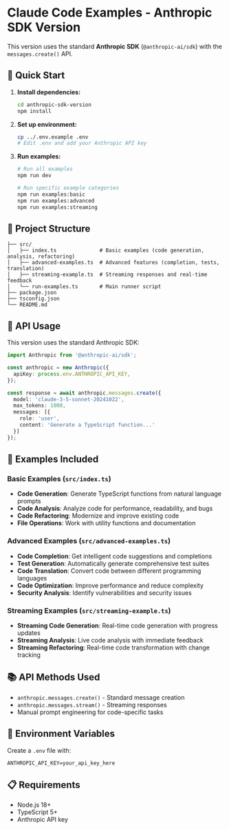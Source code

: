 # Claude Code Examples - Anthropic SDK Version

This version uses the standard **Anthropic SDK** (`@anthropic-ai/sdk`) with the `messages.create()` API.

## 🚀 Quick Start

1. **Install dependencies:**
   ```bash
   cd anthropic-sdk-version
   npm install
   ```

2. **Set up environment:**
   ```bash
   cp ../.env.example .env
   # Edit .env and add your Anthropic API key
   ```

3. **Run examples:**
   ```bash
   # Run all examples
   npm run dev

   # Run specific example categories
   npm run examples:basic
   npm run examples:advanced
   npm run examples:streaming
   ```

## 📁 Project Structure

```
├── src/
│   ├── index.ts              # Basic examples (code generation, analysis, refactoring)
│   ├── advanced-examples.ts  # Advanced features (completion, tests, translation)
│   ├── streaming-example.ts  # Streaming responses and real-time feedback
│   └── run-examples.ts       # Main runner script
├── package.json
├── tsconfig.json
└── README.md
```

## 🔧 API Usage

This version uses the standard Anthropic SDK:

```typescript
import Anthropic from '@anthropic-ai/sdk';

const anthropic = new Anthropic({
  apiKey: process.env.ANTHROPIC_API_KEY,
});

const response = await anthropic.messages.create({
  model: 'claude-3-5-sonnet-20241022',
  max_tokens: 1000,
  messages: [{
    role: 'user',
    content: 'Generate a TypeScript function...'
  }]
});
```

## 🎯 Examples Included

### Basic Examples (`src/index.ts`)
- **Code Generation**: Generate TypeScript functions from natural language prompts
- **Code Analysis**: Analyze code for performance, readability, and bugs
- **Code Refactoring**: Modernize and improve existing code
- **File Operations**: Work with utility functions and documentation

### Advanced Examples (`src/advanced-examples.ts`)
- **Code Completion**: Get intelligent code suggestions and completions
- **Test Generation**: Automatically generate comprehensive test suites
- **Code Translation**: Convert code between different programming languages
- **Code Optimization**: Improve performance and reduce complexity
- **Security Analysis**: Identify vulnerabilities and security issues

### Streaming Examples (`src/streaming-example.ts`)
- **Streaming Code Generation**: Real-time code generation with progress updates
- **Streaming Analysis**: Live code analysis with immediate feedback
- **Streaming Refactoring**: Real-time code transformation with change tracking

## 📚 API Methods Used

- `anthropic.messages.create()` - Standard message creation
- `anthropic.messages.stream()` - Streaming responses
- Manual prompt engineering for code-specific tasks

## 🔑 Environment Variables

Create a `.env` file with:

```env
ANTHROPIC_API_KEY=your_api_key_here
```

## 📋 Requirements

- Node.js 18+ 
- TypeScript 5+
- Anthropic API key